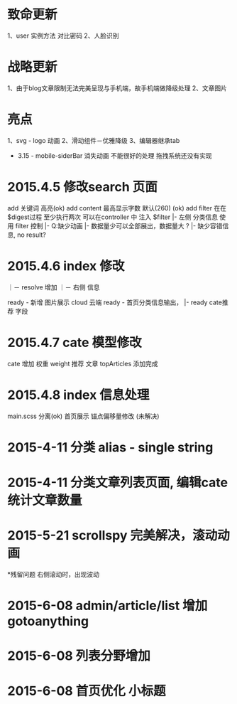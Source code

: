 # 致命更新
1、user 实例方法 对比密码
2、人脸识别


# 战略更新
1、由于blog文章限制无法完美呈现与手机端，故手机端做降级处理
2、文章图片

# 亮点
1、svg - logo 动画
2、滑动组件－优雅降级
3、编辑器继承tab

- 3.15 -
mobile-siderBar 
  消失动画 不能很好的处理
  拖拽系统还没有实现 



# 2015.4.5 修改search 页面
  add 关键词 高亮(ok)
  add content 最高显示字数 默认(260) (ok)
  add filter 在在$digest过程 至少执行两次 可以在controller 中 注入 $filter
    |- 左侧 分类信息 使用 filter 控制
    |- Q:缺少动画
    |- 数据量少可以全部展出，数据量大 ?
    |- 缺少容错信息, no result?

# 2015.4.6 index 修改
  ｜－ resolve 增加 
  ｜－ 右侧 信息

  ready - 新增 图片展示 cloud 云端
  ready - 首页分类信息输出，
    |- ready  cate推荐 字段

# 2015.4.7 cate 模型修改
  cate 增加 权重 weight
       推荐 文章 topArticles
       添加完成 

# 2015.4.8  index 信息处理
  main.scss 分离(ok)
  首页展示 锚点偏移量修改 (未解决)
 

# 2015-4-11 分类 alias - single string 

# 2015-4-11 分类文章列表页面, 编辑cate 统计文章数量

# 2015-5-21 scrollspy 完美解决，滚动动画
*残留问题 右侧滚动时，出现波动

# 2015-6-08 admin/article/list 增加gotoanything
# 2015-6-08 列表分野增加
# 2015-6-08 首页优化 小标题


